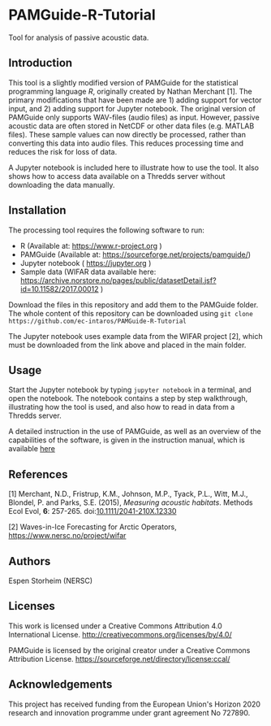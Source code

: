 # PAMGuide-R-Tutorial
Tool for analysis of passive acoustic data.

## Introduction
This tool is a slightly modified version of PAMGuide for the statistical programming language *R*, originally created by Nathan Merchant [1]. The primary modifications that have been made are 1) adding support for vector input, and 2) adding support for Jupyter notebook. The original version of PAMGuide only supports WAV-files (audio files) as input. However, passive acoustic data are often stored in NetCDF or other data files (e.g. MATLAB files). These sample values can now directly be processed, rather than converting this data into audio files. This reduces processing time and reduces the risk for loss of data.

A Jupyter notebook is included here to illustrate how to use the tool. It also shows how to access data available on a Thredds server without downloading the data manually.

## Installation

The processing tool requires the following software to run:
- R (Available at: https://www.r-project.org )
- PAMGuide (Available at: https://sourceforge.net/projects/pamguide/)
- Jupyter notebook ( https://jupyter.org )
- Sample data (WIFAR data available here: https://archive.norstore.no/pages/public/datasetDetail.jsf?id=10.11582/2017.00012 )

Download the files in this repository and add them to the PAMGuide folder. The whole content of this repository can be downloaded using `git clone https://github.com/ec-intaros/PAMGuide-R-Tutorial`

The Jupyter notebook uses example data from the WIFAR project [2], which must be downloaded from the link above and placed in the main folder.


## Usage
Start the Jupyter notebook by typing `jupyter notebook` in a terminal, and open the notebook. The notebook contains a step by step walkthrough, illustrating how the tool is used, and also how to read in data from a Thredds server.

A detailed instruction in the use of PAMGuide, as well as an overview of the capabilities of the software, is given in the instruction manual, which is available [here](
https://besjournals.onlinelibrary.wiley.com/action/downloadSupplement?doi=10.1111%2F2041-210X.12330&file=mee312330-sup-0001-AppendixS1.pdf)

## References
[1] Merchant, N.D., Fristrup, K.M., Johnson, M.P., Tyack, P.L., Witt, M.J., Blondel, P. and Parks, S.E. (2015), *Measuring acoustic habitats*. Methods Ecol Evol, **6**: 257-265. doi:[10.1111/2041-210X.12330](https://doi.org/10.1111/2041-210X.12330)

[2] Waves-in-Ice Forecasting for Arctic Operators, https://www.nersc.no/project/wifar

## Authors
Espen Storheim (NERSC)

## Licenses
This work is licensed under a Creative Commons Attribution 4.0 International License. http://creativecommons.org/licenses/by/4.0/


PAMGuide is licensed by the original creator under a Creative Commons Attribution License. https://sourceforge.net/directory/license:ccal/

## Acknowledgements
This project has received funding from the European Union's Horizon 2020 research and innovation programme under grant agreement No 727890.


